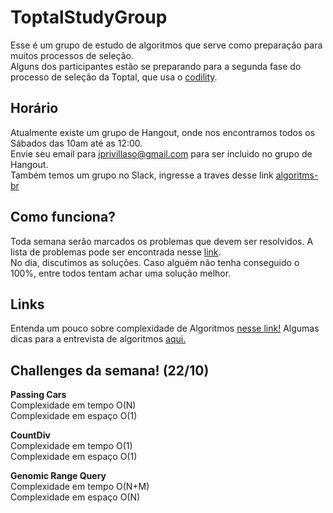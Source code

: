 # ToptalStudyGroup

Esse é um grupo de estudo de algoritmos que serve como preparação para muitos processos de seleção.  
Alguns dos participantes estão se preparando para a segunda fase do processo de seleção da 
Toptal, que usa o [codility](https://codility.com/).

## Horário
Atualmente existe um grupo de Hangout, onde nos encontramos todos os Sábados das 10am
até as 12:00.  
Envie seu email para jprivillaso@gmail.com para ser incluido no grupo de Hangout.  
Também temos um grupo no Slack, ingresse a traves desse link [algoritms-br](http://algorithms-br.slack.com)

## Como funciona?
Toda semana serão marcados os problemas que devem ser resolvidos. A lista de problemas pode ser encontrada
nesse [link](https://codility.com/programmers/lessons/).  
No dia, discutimos as soluções. Caso alguém não tenha conseguido o 100%, entre todos tentam achar uma solução melhor.

## Links
Entenda um pouco sobre complexidade de Algoritmos [nesse link!](http://bigocheatsheet.com/)
Algumas dicas para a entrevista de algoritmos [aqui.](https://www.toptal.com/algorithms/interview-questions?utm_campaign=interview_questions_algorithms&utm_medium=email&utm_source=blog_subscribers)

## Challenges da semana! (22/10)

**Passing Cars**  
  Complexidade em tempo O(N)  
  Complexidade em espaço O(1) 

**CountDiv**  
  Complexidade em tempo O(1)  
  Complexidade em espaço O(1)  

**Genomic Range Query**  
  Complexidade em tempo O(N+M)  
  Complexidade em espaço O(N)

